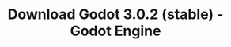 ---
# Generated by /tools/generators/src/download_archive_generator !!! do not edit by hand !!!
title: 'Download Godot 3.0.2 (stable) - Godot Engine'
type: 'download/archive'
name: '3.0.2'
flavor: 'stable'
release_date: '2018-03-04T03:00:00-00:00'
release_notes: 'article/maintenance-release-godot-302/'
primaryPlatforms:
  - 'android.apk'
  - 'linux.64'
  - 'macos.universal'
  - 'windows.64'
  - 'linux_server.headless.64'
  - 'web'
  - 'templates'
links:
  android.apk:
    name: 'android.apk'
    title: 'Android'
    caption: 'Universal APK (ARM64 + ARMv7 + x86_64 + x86)'
    tags:
      - 'APK download'
      - 'ARM64/v7'
      - 'x86 (64 & 32 bit)'
    hosts:
      github_builds:
        regular: 'https://github.com/godotengine/godot-builds/releases/download/3.0.2-stable/Godot_v3.0.2-stable_android_editor.apk'
        mono: '#'
      github:
        regular: 'https://github.com/godotengine/godot/releases/download/3.0.2-stable/Godot_v3.0.2-stable_android_editor.apk'
        mono: '#'
  linux.64:
    name: 'linux.64'
    title: 'Linux'
    caption: 'Standard (x86_64)'
    tags:
      - '64 bit'
    hosts:
      github_builds:
        regular: 'https://github.com/godotengine/godot-builds/releases/download/3.0.2-stable/Godot_v3.0.2-stable_x11.64.zip'
        mono: 'https://github.com/godotengine/godot-builds/releases/download/3.0.2-stable/Godot_v3.0.2-stable_mono_x11_64.zip'
      github:
        regular: 'https://github.com/godotengine/godot/releases/download/3.0.2-stable/Godot_v3.0.2-stable_x11.64.zip'
        mono: 'https://github.com/godotengine/godot/releases/download/3.0.2-stable/Godot_v3.0.2-stable_mono_x11_64.zip'
  macos.universal:
    name: 'macos.universal'
    title: 'macOS'
    caption: 'Universal (x86_64 + Apple Silicon)'
    tags:
      - 'Intel/Apple Silicon'
      - '64 bit'
    hosts:
      github_builds:
        regular: 'https://github.com/godotengine/godot-builds/releases/download/3.0.2-stable/Godot_v3.0.2-stable_osx.universal.zip'
        mono: 'https://github.com/godotengine/godot-builds/releases/download/3.0.2-stable/Godot_v3.0.2-stable_mono_osx.universal.zip'
      github:
        regular: 'https://github.com/godotengine/godot/releases/download/3.0.2-stable/Godot_v3.0.2-stable_osx.universal.zip'
        mono: 'https://github.com/godotengine/godot/releases/download/3.0.2-stable/Godot_v3.0.2-stable_mono_osx.universal.zip'
  windows.64:
    name: 'windows.64'
    title: 'Windows'
    caption: 'Standard (x86_64)'
    tags:
      - '64 bit'
    hosts:
      github_builds:
        regular: 'https://github.com/godotengine/godot-builds/releases/download/3.0.2-stable/Godot_v3.0.2-stable_win64.exe.zip'
        mono: 'https://github.com/godotengine/godot-builds/releases/download/3.0.2-stable/Godot_v3.0.2-stable_mono_win64.zip'
      github:
        regular: 'https://github.com/godotengine/godot/releases/download/3.0.2-stable/Godot_v3.0.2-stable_win64.exe.zip'
        mono: 'https://github.com/godotengine/godot/releases/download/3.0.2-stable/Godot_v3.0.2-stable_mono_win64.zip'
  linux_server.headless.64:
    name: 'linux_server.headless.64'
    title: 'Linux Server'
    caption: 'Headless (x86_64)'
    tags:
      - '64 bit'
      - 'Headless'
    hosts:
      github_builds:
        regular: 'https://github.com/godotengine/godot-builds/releases/download/3.0.2-stable/Godot_v3.0.2-stable_linux_headless.64.zip'
        mono: 'https://github.com/godotengine/godot-builds/releases/download/3.0.2-stable/Godot_v3.0.2-stable_mono_linux_headless_64.zip'
      github:
        regular: 'https://github.com/godotengine/godot/releases/download/3.0.2-stable/Godot_v3.0.2-stable_linux_headless.64.zip'
        mono: 'https://github.com/godotengine/godot/releases/download/3.0.2-stable/Godot_v3.0.2-stable_mono_linux_headless_64.zip'
  web:
    name: 'web'
    title: 'Web editor'
    caption: ''
    tags:
      - 'Self-hosted'
      - 'Cross-platform'
    hosts:
      github_builds:
        regular: 'https://github.com/godotengine/godot-builds/releases/download/3.0.2-stable/Godot_v3.0.2-stable_web_editor.zip'
        mono: '#'
      github:
        regular: 'https://github.com/godotengine/godot/releases/download/3.0.2-stable/Godot_v3.0.2-stable_web_editor.zip'
        mono: '#'
  linux.32:
    name: 'linux.32'
    title: 'Linux'
    caption: 'Standard (x86)'
    tags:
      - '32 bit'
    hosts:
      github_builds:
        regular: 'https://github.com/godotengine/godot-builds/releases/download/3.0.2-stable/Godot_v3.0.2-stable_x11.32.zip'
        mono: 'https://github.com/godotengine/godot-builds/releases/download/3.0.2-stable/Godot_v3.0.2-stable_mono_x11_32.zip'
      github:
        regular: 'https://github.com/godotengine/godot/releases/download/3.0.2-stable/Godot_v3.0.2-stable_x11.32.zip'
        mono: 'https://github.com/godotengine/godot/releases/download/3.0.2-stable/Godot_v3.0.2-stable_mono_x11_32.zip'
  windows.32:
    name: 'windows.32'
    title: 'Windows'
    caption: 'Standard (x86)'
    tags:
      - '32 bit'
    hosts:
      github_builds:
        regular: 'https://github.com/godotengine/godot-builds/releases/download/3.0.2-stable/Godot_v3.0.2-stable_win32.exe.zip'
        mono: 'https://github.com/godotengine/godot-builds/releases/download/3.0.2-stable/Godot_v3.0.2-stable_mono_win32.zip'
      github:
        regular: 'https://github.com/godotengine/godot/releases/download/3.0.2-stable/Godot_v3.0.2-stable_win32.exe.zip'
        mono: 'https://github.com/godotengine/godot/releases/download/3.0.2-stable/Godot_v3.0.2-stable_mono_win32.zip'
  linux_server.64:
    name: 'linux_server.64'
    title: 'Linux Server'
    caption: 'Standard (x86_64)'
    tags:
      - '64 bit'
    hosts:
      github_builds:
        regular: 'https://github.com/godotengine/godot-builds/releases/download/3.0.2-stable/Godot_v3.0.2-stable_linux_server.64.zip'
        mono: 'https://github.com/godotengine/godot-builds/releases/download/3.0.2-stable/Godot_v3.0.2-stable_mono_linux_server_64.zip'
      github:
        regular: 'https://github.com/godotengine/godot/releases/download/3.0.2-stable/Godot_v3.0.2-stable_linux_server.64.zip'
        mono: 'https://github.com/godotengine/godot/releases/download/3.0.2-stable/Godot_v3.0.2-stable_mono_linux_server_64.zip'
  aar_library:
    name: 'aar_library'
    title: 'AAR library'
    caption: ''
    tags:
      - 'Android plugins'
      - 'Java'
      - 'Kotlin'
    hosts:
      github_builds:
        regular: 'https://github.com/godotengine/godot-builds/releases/download/3.0.2-stable/godot-lib.3.0.2.stable.release.aar'
        mono: 'https://github.com/godotengine/godot-builds/releases/download/3.0.2-stable/godot-lib.3.0.2.stable.mono.release.aar'
      github:
        regular: 'https://github.com/godotengine/godot/releases/download/3.0.2-stable/godot-lib.3.0.2.stable.release.aar'
        mono: 'https://github.com/godotengine/godot/releases/download/3.0.2-stable/godot-lib.3.0.2.stable.mono.release.aar'
  templates:
    name: 'templates'
    title: 'Export templates'
    caption: ''
    tags:
      - 'Used to export your games to all supported platforms'
    hosts:
      github_builds:
        regular: 'https://github.com/godotengine/godot-builds/releases/download/3.0.2-stable/Godot_v3.0.2-stable_export_templates.tpz'
        mono: 'https://github.com/godotengine/godot-builds/releases/download/3.0.2-stable/Godot_v3.0.2-stable_mono_export_templates.tpz'
      github:
        regular: 'https://github.com/godotengine/godot/releases/download/3.0.2-stable/Godot_v3.0.2-stable_export_templates.tpz'
        mono: 'https://github.com/godotengine/godot/releases/download/3.0.2-stable/Godot_v3.0.2-stable_mono_export_templates.tpz'
---